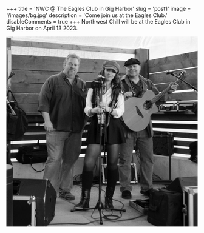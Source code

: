 +++
title = 'NWC @ The Eagles Club in Gig Harbor'
slug = 'post1'
image = '/images/bg.jpg'
description = 'Come join us at the Eagles Club.'
disableComments = true
+++
Northwest Chill will be at the Eagles Club in Gig Harbor on April 13 2023. 

![img](/images/bg.jpg)
